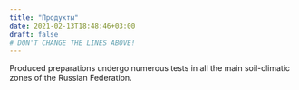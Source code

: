 ```yaml
---
title: "Продукты"
date: 2021-02-13T18:48:46+03:00
draft: false 
# DON'T CHANGE THE LINES ABOVE!
---
```

Produced preparations undergo numerous 
tests in all the main soil-climatic 
zones of the Russian Federation.

